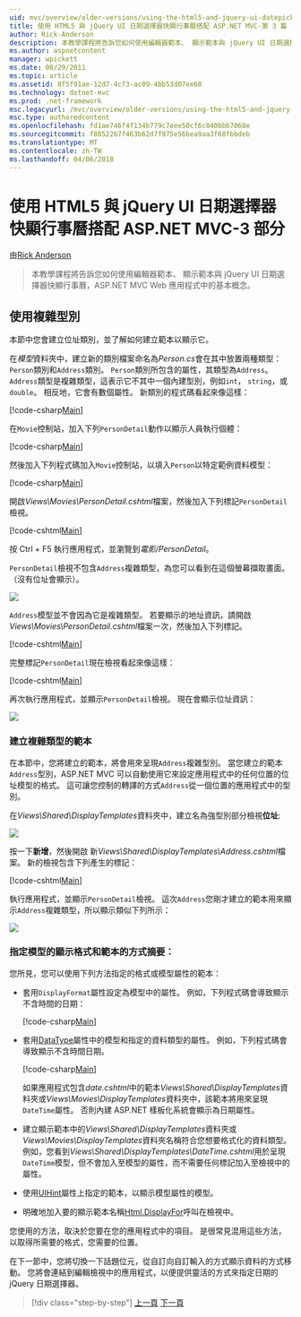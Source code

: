 ```yaml
---
uid: mvc/overview/older-versions/using-the-html5-and-jquery-ui-datepicker-popup-calendar-with-aspnet-mvc/using-the-html5-and-jquery-ui-datepicker-popup-calendar-with-aspnet-mvc-part-3
title: 使用 HTML5 與 jQuery UI 日期選擇器快顯行事曆搭配 ASP.NET MVC-第 3 篇 |Microsoft 文件
author: Rick-Anderson
description: 本教學課程將告訴您如何使用編輯器範本、 顯示範本與 jQuery UI 日期選擇器快顯行事曆，ASP.NET MV 中的基本概念...
ms.author: aspnetcontent
manager: wpickett
ms.date: 08/29/2011
ms.topic: article
ms.assetid: 8f5f91ae-12d7-4cf3-ac09-4bb53d07ee60
ms.technology: dotnet-mvc
ms.prod: .net-framework
msc.legacyurl: /mvc/overview/older-versions/using-the-html5-and-jquery-ui-datepicker-popup-calendar-with-aspnet-mvc/using-the-html5-and-jquery-ui-datepicker-popup-calendar-with-aspnet-mvc-part-3
msc.type: authoredcontent
ms.openlocfilehash: fd1ae746f4f134b779c7eee50cf6c840bbb7068e
ms.sourcegitcommit: f8852267f463b62d7f975e56bea9aa3f68fbbdeb
ms.translationtype: MT
ms.contentlocale: zh-TW
ms.lasthandoff: 04/06/2018
---
```

<a name="using-the-html5-and-jquery-ui-datepicker-popup-calendar-with-aspnet-mvc---part-3"></a>使用 HTML5 與 jQuery UI 日期選擇器快顯行事曆搭配 ASP.NET MVC-3 部分
====================
由[Rick Anderson](https://github.com/Rick-Anderson)

> 本教學課程將告訴您如何使用編輯器範本、 顯示範本與 jQuery UI 日期選擇器快顯行事曆，ASP.NET MVC Web 應用程式中的基本概念。


## <a name="working-with-complex-types"></a>使用複雜型別

本節中您會建立位址類別，並了解如何建立範本以顯示它。

在*模型*資料夾中，建立新的類別檔案命名為*Person.cs*會在其中放置兩種類型：`Person`類別和`Address`類別。 `Person`類別所包含的屬性，其類型為`Address`。 `Address`類型是複雜類型，這表示它不其中一個內建型別，例如`int`， `string`，或`double`。 相反地，它會有數個屬性。 新類別的程式碼看起來像這樣：

[!code-csharp[Main](using-the-html5-and-jquery-ui-datepicker-popup-calendar-with-aspnet-mvc-part-3/samples/sample1.cs)]

在`Movie`控制站，加入下列`PersonDetail`動作以顯示人員執行個體：

[!code-csharp[Main](using-the-html5-and-jquery-ui-datepicker-popup-calendar-with-aspnet-mvc-part-3/samples/sample2.cs)]

然後加入下列程式碼加入`Movie`控制站，以填入`Person`以特定範例資料模型：

[!code-csharp[Main](using-the-html5-and-jquery-ui-datepicker-popup-calendar-with-aspnet-mvc-part-3/samples/sample3.cs)]

開啟*Views\Movies\PersonDetail.cshtml*檔案，然後加入下列標記`PersonDetail`檢視。

[!code-cshtml[Main](using-the-html5-and-jquery-ui-datepicker-popup-calendar-with-aspnet-mvc-part-3/samples/sample4.cshtml)]

按 Ctrl + F5 執行應用程式，並瀏覽到*電影/PersonDetail*。

`PersonDetail`檢視不包含`Address`複雜類型，為您可以看到在這個螢幕擷取畫面。 （沒有位址會顯示）。

![](using-the-html5-and-jquery-ui-datepicker-popup-calendar-with-aspnet-mvc-part-3/_static/image1.png)

`Address`模型並不會因為它是複雜類型。 若要顯示的地址資訊，請開啟*Views\Movies\PersonDetail.cshtml*檔案一次，然後加入下列標記。

[!code-cshtml[Main](using-the-html5-and-jquery-ui-datepicker-popup-calendar-with-aspnet-mvc-part-3/samples/sample5.cshtml)]

完整標記`PersonDetail`現在檢視看起來像這樣：

[!code-cshtml[Main](using-the-html5-and-jquery-ui-datepicker-popup-calendar-with-aspnet-mvc-part-3/samples/sample6.cshtml)]

再次執行應用程式，並顯示`PersonDetail`檢視。 現在會顯示位址資訊：

![](using-the-html5-and-jquery-ui-datepicker-popup-calendar-with-aspnet-mvc-part-3/_static/image2.png)

### <a name="creating-a-template-for-a-complex-type"></a>建立複雜類型的範本

在本節中，您將建立的範本，將會用來呈現`Address`複雜型別。 當您建立的範本`Address`型別，ASP.NET MVC 可以自動使用它來設定應用程式中的任何位置的位址模型的格式。 這可讓您控制的轉譯的方式`Address`從一個位置的應用程式中的型別。

在*Views\Shared\DisplayTemplates*資料夾中，建立名為強型別部分檢視**位址**:

![](using-the-html5-and-jquery-ui-datepicker-popup-calendar-with-aspnet-mvc-part-3/_static/image3.png)

按一下**新增**，然後開啟 新*Views\Shared\DisplayTemplates\Address.cshtml*檔案。 新的檢視包含下列產生的標記：

[!code-cshtml[Main](using-the-html5-and-jquery-ui-datepicker-popup-calendar-with-aspnet-mvc-part-3/samples/sample7.cshtml)]

執行應用程式，並顯示`PersonDetail`檢視。 這次`Address`您剛才建立的範本用來顯示`Address`複雜類型，所以顯示類似下列所示：

![](using-the-html5-and-jquery-ui-datepicker-popup-calendar-with-aspnet-mvc-part-3/_static/image4.png)

### <a name="summary-ways-to-specify-the-model-display-format-and-template"></a>指定模型的顯示格式和範本的方式摘要：

您所見，您可以使用下列方法指定的格式或模型屬性的範本：

- 套用`DisplayFormat`屬性設定為模型中的屬性。 例如，下列程式碼會導致顯示不含時間的日期：

    [!code-csharp[Main](using-the-html5-and-jquery-ui-datepicker-popup-calendar-with-aspnet-mvc-part-3/samples/sample8.cs)]
- 套用[DataType](https://msdn.microsoft.com/library/system.componentmodel.dataannotations.datatype.aspx)屬性中的模型和指定的資料類型的屬性。 例如，下列程式碼會導致顯示不含時間日期。

    [!code-csharp[Main](using-the-html5-and-jquery-ui-datepicker-popup-calendar-with-aspnet-mvc-part-3/samples/sample9.cs)]

    如果應用程式包含*date.cshtml*中的範本*Views\Shared\DisplayTemplates*資料夾或*Views\Movies\DisplayTemplates*資料夾中，該範本將用來呈現`DateTime`屬性。 否則內建 ASP.NET 樣板化系統會顯示為日期屬性。
- 建立顯示範本中的*Views\Shared\DisplayTemplates*資料夾或*Views\Movies\DisplayTemplates*資料夾名稱符合您想要格式化的資料類型。 例如，您看到*Views\Shared\DisplayTemplates\DateTime.cshtml*用於呈現`DateTime`模型，但不會加入至模型的屬性，而不需要任何標記加入至檢視中的屬性。
- 使用[UIHint](https://msdn.microsoft.com/library/system.componentmodel.dataannotations.uihintattribute.uihint.aspx)屬性上指定的範本，以顯示模型屬性的模型。
- 明確地加入要的顯示範本名稱[Html.DisplayFor](https://msdn.microsoft.com/library/ee407420.aspx)呼叫在檢視中。

您使用的方法，取決於您要在您的應用程式中的項目。 是很常見混用這些方法，以取得所需要的格式，您需要的位置。

在下一節中，您將切換一下話題位元，從自訂向自訂輸入的方式顯示資料的方式移動。 您將會連結到編輯檢視中的應用程式，以便提供靈活的方式來指定日期的 jQuery 日期選擇器。

> [!div class="step-by-step"]
> [上一頁](using-the-html5-and-jquery-ui-datepicker-popup-calendar-with-aspnet-mvc-part-2.md)
> [下一頁](using-the-html5-and-jquery-ui-datepicker-popup-calendar-with-aspnet-mvc-part-4.md)
